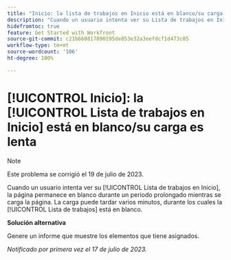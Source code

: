 ```yaml
---
title: "Inicio: la lista de trabajos en Inicio está en blanco/su carga es lenta"
description: "Cuando un usuario intenta ver su Lista de trabajos en Inicio, la página está en blanco durante un tiempo prolongado mientras se carga la página. La carga puede tardar varios minutos, durante los cuales la lista de trabajos está en blanco."
hidefromtoc: true
feature: Get Started with Workfront
source-git-commit: c21b660817890195de853e32a3eefdcf1d473c05
workflow-type: tm+mt
source-wordcount: '106'
ht-degree: 100%

---
```



# [!UICONTROL Inicio]: la [!UICONTROL Lista de trabajos en Inicio] está en blanco/su carga es lenta

>[!NOTE]
>
>Este problema se corrigió el 19 de julio de 2023.

Cuando un usuario intenta ver su [!UICONTROL Lista de trabajos en Inicio], la página permanece en blanco durante un periodo prolongado mientras se carga la página. La carga puede tardar varios minutos, durante los cuales la [!UICONTROL Lista de trabajos] está en blanco.

**Solución alternativa**

Genere un informe que muestre los elementos que tiene asignados.

_Notificado por primera vez el 17 de julio de 2023._

